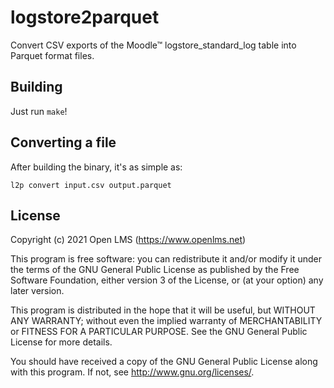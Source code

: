# logstore2parquet

Convert CSV exports of the Moodle™ logstore_standard_log table into Parquet format files.

## Building

Just run `make`!

## Converting a file

After building the binary, it's as simple as:

`l2p convert input.csv output.parquet`

## License
Copyright (c) 2021 Open LMS (https://www.openlms.net)

This program is free software: you can redistribute it and/or modify it under
the terms of the GNU General Public License as published by the Free Software
Foundation, either version 3 of the License, or (at your option) any later
version.

This program is distributed in the hope that it will be useful, but WITHOUT ANY
WARRANTY; without even the implied warranty of MERCHANTABILITY or FITNESS FOR A
PARTICULAR PURPOSE.  See the GNU General Public License for more details.

You should have received a copy of the GNU General Public License along with
this program.  If not, see <http://www.gnu.org/licenses/>.